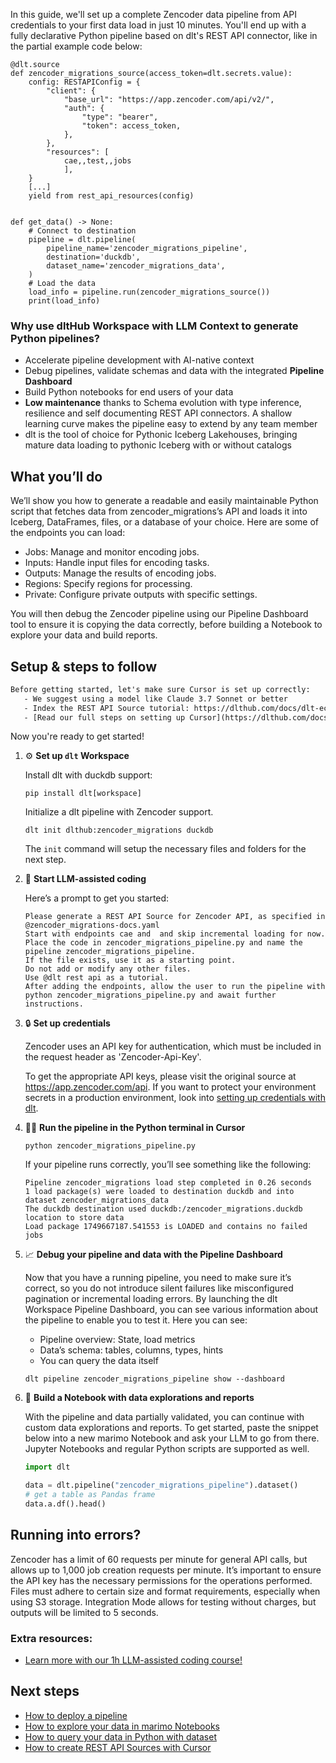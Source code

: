In this guide, we'll set up a complete Zencoder data pipeline from API credentials to your first data load in just 10 minutes. You'll end up with a fully declarative Python pipeline based on dlt's REST API connector, like in the partial example code below:

```python-outcome
@dlt.source
def zencoder_migrations_source(access_token=dlt.secrets.value):
    config: RESTAPIConfig = {
        "client": {
            "base_url": "https://app.zencoder.com/api/v2/",
            "auth": {
                "type": "bearer",
                "token": access_token,
            },
        },
        "resources": [
            cae,,test,,jobs
            ],
    }
    [...]
    yield from rest_api_resources(config)


def get_data() -> None:
    # Connect to destination
    pipeline = dlt.pipeline(
        pipeline_name='zencoder_migrations_pipeline',
        destination='duckdb',
        dataset_name='zencoder_migrations_data', 
    )
    # Load the data
    load_info = pipeline.run(zencoder_migrations_source())
    print(load_info) 
```

### Why use dltHub Workspace with LLM Context to generate Python pipelines?

- Accelerate pipeline development with AI-native context
- Debug pipelines, validate schemas and data with the integrated **Pipeline Dashboard**
- Build Python notebooks for end users of your data
- **Low maintenance** thanks to Schema evolution with type inference, resilience and self documenting REST API connectors. A shallow learning curve makes the pipeline easy to extend by any team member
- dlt is the tool of choice for Pythonic Iceberg Lakehouses, bringing mature data loading to pythonic Iceberg with or without catalogs

## What you’ll do

We’ll show you how to generate a readable and easily maintainable Python script that fetches data from zencoder_migrations’s API and loads it into Iceberg, DataFrames, files, or a database of your choice. Here are some of the endpoints you can load:

- Jobs: Manage and monitor encoding jobs.
- Inputs: Handle input files for encoding tasks.
- Outputs: Manage the results of encoding jobs.
- Regions: Specify regions for processing.
- Private: Configure private outputs with specific settings.

You will then debug the Zencoder pipeline using our Pipeline Dashboard tool to ensure it is copying the data correctly, before building a Notebook to explore your data and build reports.

## Setup & steps to follow

```default
Before getting started, let's make sure Cursor is set up correctly:
   - We suggest using a model like Claude 3.7 Sonnet or better
   - Index the REST API Source tutorial: https://dlthub.com/docs/dlt-ecosystem/verified-sources/rest_api/ and add it to context as **@dlt rest api**
   - [Read our full steps on setting up Cursor](https://dlthub.com/docs/dlt-ecosystem/llm-tooling/cursor-restapi#23-configuring-cursor-with-documentation)
```

Now you're ready to get started!

1. ⚙️ **Set up `dlt` Workspace**
    
    Install dlt with duckdb support:
    ```shell
    pip install dlt[workspace]
    ```

    Initialize a dlt pipeline with Zencoder support.
    ```shell
    dlt init dlthub:zencoder_migrations duckdb
    ```

    The `init` command will setup the necessary files and folders for the next step.
    
2. 🤠 **Start LLM-assisted coding**
    
    Here’s a prompt to get you started:
    
    ```prompt
    Please generate a REST API Source for Zencoder API, as specified in @zencoder_migrations-docs.yaml 
    Start with endpoints cae and  and skip incremental loading for now. 
    Place the code in zencoder_migrations_pipeline.py and name the pipeline zencoder_migrations_pipeline. 
    If the file exists, use it as a starting point. 
    Do not add or modify any other files. 
    Use @dlt rest api as a tutorial. 
    After adding the endpoints, allow the user to run the pipeline with python zencoder_migrations_pipeline.py and await further instructions.
    ```

    
3. 🔒 **Set up credentials** 
    
    Zencoder uses an API key for authentication, which must be included in the request header as 'Zencoder-Api-Key'.
    
    To get the appropriate API keys, please visit the original source at https://app.zencoder.com/api.
    If you want to protect your environment secrets in a production environment, look into [setting up credentials with dlt](https://dlthub.com/docs/walkthroughs/add_credentials).
    
4. 🏃‍♀️ **Run the pipeline in the Python terminal in Cursor**
    
    ```shell
    python zencoder_migrations_pipeline.py
    ```
    
    If your pipeline runs correctly, you’ll see something like the following:
    
    ```shell
    Pipeline zencoder_migrations load step completed in 0.26 seconds
    1 load package(s) were loaded to destination duckdb and into dataset zencoder_migrations_data
    The duckdb destination used duckdb:/zencoder_migrations.duckdb location to store data
    Load package 1749667187.541553 is LOADED and contains no failed jobs
    ```
    
5. 📈 **Debug your pipeline and data with the Pipeline Dashboard**

    Now that you have a running pipeline, you need to make sure it’s correct, so you do not introduce silent failures like misconfigured pagination or incremental loading errors. By launching the dlt Workspace Pipeline Dashboard, you can see various information about the pipeline to enable you to test it. Here you can see:
    - Pipeline overview: State, load metrics
    - Data’s schema: tables, columns, types, hints
    - You can query the data itself
    
    ```shell
    dlt pipeline zencoder_migrations_pipeline show --dashboard
    ```
    
6. 🐍 **Build a Notebook with data explorations and reports**

    With the pipeline and data partially validated, you can continue with custom data explorations and reports. To get started, paste the snippet below into a new marimo Notebook and ask your LLM to go from there. Jupyter Notebooks and regular Python scripts are supported as well.

    
    ```python
    import dlt

   data = dlt.pipeline("zencoder_migrations_pipeline").dataset()
   # get a table as Pandas frame
   data.a.df().head()
    ```

## Running into errors?

Zencoder has a limit of 60 requests per minute for general API calls, but allows up to 1,000 job creation requests per minute. It’s important to ensure the API key has the necessary permissions for the operations performed. Files must adhere to certain size and format requirements, especially when using S3 storage. Integration Mode allows for testing without charges, but outputs will be limited to 5 seconds.

### Extra resources:

- [Learn more with our 1h LLM-assisted coding course!](https://www.youtube.com/watch?v=GGid70rnJuM)

## Next steps

- [How to deploy a pipeline](https://dlthub.com/docs/walkthroughs/deploy-a-pipeline)
- [How to explore your data in marimo Notebooks](https://dlthub.com/docs/general-usage/dataset-access/marimo)
- [How to query your data in Python with dataset](https://dlthub.com/docs/general-usage/dataset-access/dataset)
- [How to create REST API Sources with Cursor](https://dlthub.com/docs/dlt-ecosystem/llm-tooling/cursor-restapi)